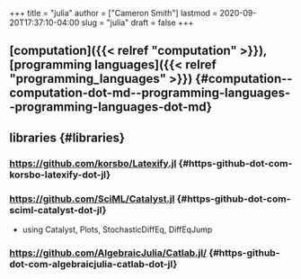 +++
title = "julia"
author = ["Cameron Smith"]
lastmod = 2020-09-20T17:37:10-04:00
slug = "julia"
draft = false
+++

## [computation]({{< relref "computation" >}}), [programming languages]({{< relref "programming_languages" >}}) {#computation--computation-dot-md--programming-languages--programming-languages-dot-md}


## libraries {#libraries}


### <https://github.com/korsbo/Latexify.jl> {#https-github-dot-com-korsbo-latexify-dot-jl}


### <https://github.com/SciML/Catalyst.jl> {#https-github-dot-com-sciml-catalyst-dot-jl}

<!--list-separator-->

-  using Catalyst, Plots, StochasticDiffEq, DiffEqJump


### <https://github.com/AlgebraicJulia/Catlab.jl/> {#https-github-dot-com-algebraicjulia-catlab-dot-jl}
